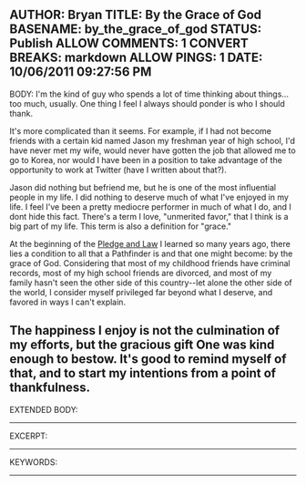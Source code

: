 AUTHOR: Bryan
TITLE: By the Grace of God
BASENAME: by_the_grace_of_god
STATUS: Publish
ALLOW COMMENTS: 1
CONVERT BREAKS: markdown
ALLOW PINGS: 1
DATE: 10/06/2011 09:27:56 PM
-----
BODY:
I'm the kind of guy who spends a lot of time thinking about things... too much, usually. One thing I feel I always should ponder is who I should thank.

It's more complicated than it seems. For example, if I had not become friends with a certain kid named Jason my freshman year of high school, I'd have never met my wife, would never have gotten the job that allowed me to go to Korea, nor would I have been in a position to take advantage of the opportunity to work at Twitter (have I written about that?). 

Jason did nothing but befriend me, but he is one of the most influential people in my life. I did nothing to deserve much of what I've enjoyed in my life. I feel I've been a pretty mediocre performer in much of what I do, and I dont hide this fact. There's a term I love, "unmerited favor," that I think is a big part of my life. This term is also a definition for "grace."

At the beginning of the [Pledge and Law](http://leftsider.com/leftsider/#001240) I learned so many years ago, there lies a condition to all that a Pathfinder is and that one might become: by the grace of God. Considering that most of my childhood friends have criminal records, most of my high school friends are divorced, and most of my family hasn't seen the other side of this country--let alone the other side of the world, I consider myself privileged far beyond what I deserve, and favored in ways I can't explain.

The happiness I enjoy is not the culmination of my efforts, but the gracious gift One was kind enough to bestow. It's good to remind myself of that, and to start my intentions from a point of thankfulness.
-----
EXTENDED BODY:

-----
EXCERPT:

-----
KEYWORDS:

-----


